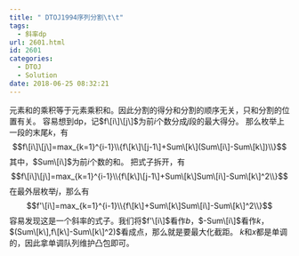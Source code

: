 ```yaml
---
title: " DTOJ1994序列分割\t\t"
tags:
  - 斜率dp
url: 2601.html
id: 2601
categories:
  - DTOJ
  - Solution
date: 2018-06-25 08:32:21
---
```


元素和的乘积等于元素乘积和。因此分割的得分和分割的顺序无关，只和分割的位置有关。 容易想到dp，记$f\[i\]\[j\]$为前$i$个数分成$j$段的最大得分。 那么枚举上一段的末尾$k$，有 $$f\[i\]\[j\]=max_{k=1}^{i-1}\\{f\[k\]\[j-1\]+Sum\[k\](Sum\[i\]-Sum\[k\])\\}$$ 其中，$Sum\[i\]$为前$i$个数的和。 把式子拆开，有 $$f\[i\]\[j\]=max_{k=1}^{i-1}\\{f\[k\]\[j-1\]+Sum\[k\]Sum\[i\]-Sum\[k\]^2\\}$$ 在最外层枚举$j$，那么有 $$f'\[i\]=max_{k=1}^{i-1}\\{f\[k\]+Sum\[k\]Sum\[i\]-Sum\[k\]^2\\}$$ 容易发现这是一个斜率的式子。我们将$f'\[i\]$看作$b$，$-Sum\[i\]$看作$k$，$(Sum\[k\],f\[k\]-Sum\[k\]^2)$看成点，那么就是要最大化截距。 $k$和$x$都是单调的，因此拿单调队列维护凸包即可。